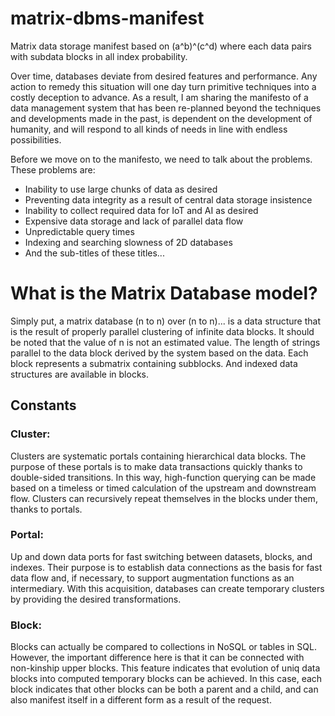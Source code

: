 # matrix-dbms-manifest
Matrix data storage manifest based on (a^b)^(c^d) where each data pairs with subdata blocks in all index probability.


Over time, databases deviate from desired features and performance. Any action to remedy this situation will one day turn primitive techniques into a costly deception to advance. As a result, I am sharing the manifesto of a data management system that has been re-planned beyond the techniques and developments made in the past, is dependent on the development of humanity, and will respond to all kinds of needs in line with endless possibilities.

Before we move on to the manifesto, we need to talk about the problems. These problems are:
- Inability to use large chunks of data as desired
- Preventing data integrity as a result of central data storage insistence
- Inability to collect required data for IoT and AI as desired
- Expensive data storage and lack of parallel data flow
- Unpredictable query times
- Indexing and searching slowness of 2D databases
- And the sub-titles of these titles...

# What is the Matrix Database model?

Simply put, a matrix database (n to n) over (n to n)... is a data structure that is the result of properly parallel clustering of infinite data blocks. It should be noted that the value of n is not an estimated value. The length of strings parallel to the data block derived by the system based on the data. Each block represents a submatrix containing subblocks. And indexed data structures are available in blocks.

## Constants

### Cluster:
Clusters are systematic portals containing hierarchical data blocks. The purpose of these portals is to make data transactions quickly thanks to double-sided transitions. In this way, high-function querying can be made based on a timeless or timed calculation of the upstream and downstream flow. Clusters can recursively repeat themselves in the blocks under them, thanks to portals.

### Portal:
Up and down data ports for fast switching between datasets, blocks, and indexes. Their purpose is to establish data connections as the basis for fast data flow and, if necessary, to support augmentation functions as an intermediary. With this acquisition, databases can create temporary clusters by providing the desired transformations.

### Block:
Blocks can actually be compared to collections in NoSQL or tables in SQL. However, the important difference here is that it can be connected with non-kinship upper blocks. This feature indicates that evolution of uniq data blocks into computed temporary blocks can be achieved. In this case, each block indicates that other blocks can be both a parent and a child, and can also manifest itself in a different form as a result of the request.
